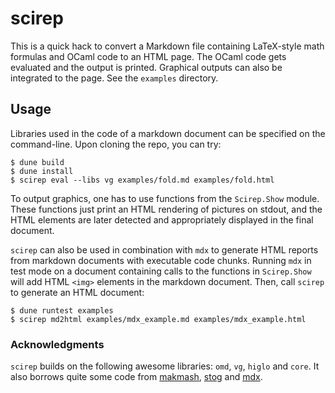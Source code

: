 # scirep

This is a quick hack to convert a Markdown file containing LaTeX-style
math formulas and OCaml code to an HTML page. The OCaml code gets
evaluated and the output is printed. Graphical outputs can also be
integrated to the page. See the `examples` directory.

## Usage

Libraries used in the code of a markdown document can be specified on
the command-line. Upon cloning the repo, you can try:

```
$ dune build
$ dune install
$ scirep eval --libs vg examples/fold.md examples/fold.html
```

To output graphics, one has to use functions from the `Scirep.Show`
module. These functions just print an HTML rendering of pictures on
stdout, and the HTML elements are later detected and appropriately
displayed in the final document.

`scirep` can also be used in combination with `mdx` to generate HTML
reports from markdown documents with executable code chunks. Running
`mdx` in test mode on a document containing calls to the functions in
`Scirep.Show` will add HTML `<img>` elements in the markdown document.
Then, call `scirep` to generate an HTML document:

```
$ dune runtest examples
$ scirep md2html examples/mdx_example.md examples/mdx_example.html
```

### Acknowledgments

`scirep` builds on the following awesome libraries: `omd`, `vg`,
`higlo` and `core`. It also borrows quite some code from
[makmash](https://github.com/smondet/makmash),
[stog](http://zoggy.github.io/stog/) and
[mdx](https://github.com/realworldocaml/mdx).
